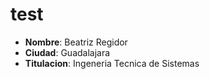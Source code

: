 test
====
 * __Nombre__: Beatriz Regidor 
 * __Ciudad__: Guadalajara
 * __Titulacion__: Ingeneria Tecnica de Sistemas
